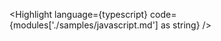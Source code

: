 <script lang="ts">
  import { Highlight } from 'svelte-rune-highlight';
  import typescript from 'svelte-rune-highlight/languages/typescript';
  const modules = import.meta.glob('./samples/*.md', { query: '?raw', import: 'default', eager: true });
</script>

<Highlight language={typescript} code={modules['./samples/javascript.md'] as string} />